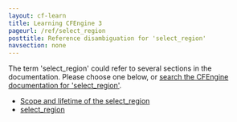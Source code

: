 ```yaml
---
layout: cf-learn
title: Learning CFEngine 3
pageurl: /ref/select_region
posttitle: Reference disambiguation for 'select_region'
navsection: none
---
```


The term 'select_region' could refer to several sections in the documentation. Please choose one below, or
[search the CFEngine documentation for 'select_region'](http://cfengine.com/docs/latest/search.html?q=select_region).

- [Scope and lifetime of the select_region](http://cfengine.com/docs/latest/reference-promise-types-edit_line.html#scope-and-lifetime-of-the-select_region)
- [select_region](http://cfengine.com/docs/latest/reference-promise-types-edit_line.html#select_region)

